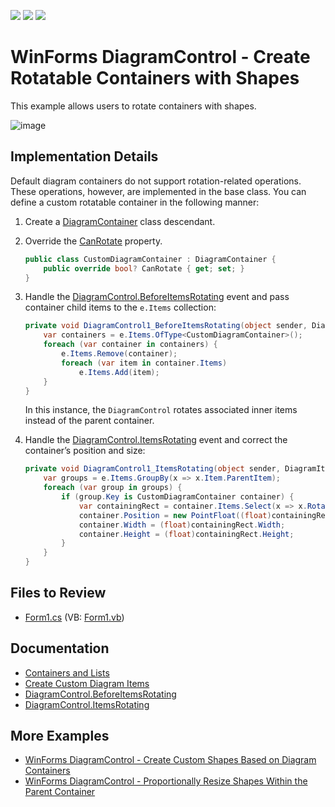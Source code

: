 <!-- default badges list -->
![](https://img.shields.io/endpoint?url=https://codecentral.devexpress.com/api/v1/VersionRange/661657446/17.2.3%2B)
[![](https://img.shields.io/badge/Open_in_DevExpress_Support_Center-FF7200?style=flat-square&logo=DevExpress&logoColor=white)](https://supportcenter.devexpress.com/ticket/details/T1175892)
[![](https://img.shields.io/badge/📖_How_to_use_DevExpress_Examples-e9f6fc?style=flat-square)](https://docs.devexpress.com/GeneralInformation/403183)
<!-- default badges end -->

# WinForms DiagramControl - Create Rotatable Containers with Shapes

This example allows users to rotate containers with shapes.

![image](https://github.com/DevExpress-Examples/winforms-diagram-create-rotatable-containers-with-shapes/assets/65009440/7f3fc737-6e9a-4e21-82b2-a80818cd2521)

## Implementation Details

Default diagram containers do not support rotation-related operations. These operations, however, are implemented in the base class. You can define a custom rotatable container in the following manner:

1. Create a [DiagramContainer](https://docs.devexpress.com/WindowsForms/DevExpress.XtraDiagram.DiagramContainer) class descendant.
2. Override the [CanRotate](https://docs.devexpress.com/WindowsForms/DevExpress.XtraDiagram.DiagramItem.CanRotate) property.

   ```csharp
   public class CustomDiagramContainer : DiagramContainer {
       public override bool? CanRotate { get; set; }
   }
   ```

3. Handle the [DiagramControl.BeforeItemsRotating](https://docs.devexpress.com/WindowsForms/DevExpress.XtraDiagram.DiagramControl.BeforeItemsRotating) event and pass container child items to the `e.Items` collection:

   ```csharp
   private void DiagramControl1_BeforeItemsRotating(object sender, DiagramBeforeItemsRotatingEventArgs e) {
       var containers = e.Items.OfType<CustomDiagramContainer>();
       foreach (var container in containers) {
           e.Items.Remove(container);
           foreach (var item in container.Items)
               e.Items.Add(item);
       }
   }
   ```

   In this instance, the `DiagramControl` rotates associated inner items instead of the parent container.
   
4. Handle the [DiagramControl.ItemsRotating](https://docs.devexpress.com/WindowsForms/DevExpress.XtraDiagram.DiagramControl.ItemsRotating) event and correct the container’s position and size:

   ```csharp
   private void DiagramControl1_ItemsRotating(object sender, DiagramItemsRotatingEventArgs e) {
       var groups = e.Items.GroupBy(x => x.Item.ParentItem);
       foreach (var group in groups) {
           if (group.Key is CustomDiagramContainer container) {
               var containingRect = container.Items.Select(x => x.RotatedDiagramBounds().BoundedRect()).Aggregate(Rect.Empty, Rect.Union);
               container.Position = new PointFloat((float)containingRect.X, (float)containingRect.Y);
               container.Width = (float)containingRect.Width;
               container.Height = (float)containingRect.Height;
           }
       }
   }
   ```

## Files to Review

- [Form1.cs](./CS/WindowsFormsApp4/Form1.cs) (VB: [Form1.vb](./VB/WindowsFormsApp4/Form1.vb))

## Documentation

- [Containers and Lists](https://docs.devexpress.com/WindowsForms/117672/controls-and-libraries/diagrams/diagram-items/containers)
- [Create Custom Diagram Items](https://docs.devexpress.com/WindowsForms/404797/controls-and-libraries/diagrams/diagram-items/create-custom-diagram-items)
- [DiagramControl.BeforeItemsRotating](https://docs.devexpress.com/WindowsForms/DevExpress.XtraDiagram.DiagramControl.BeforeItemsRotating)
- [DiagramControl.ItemsRotating](https://docs.devexpress.com/WindowsForms/DevExpress.XtraDiagram.DiagramControl.ItemsRotating)

## More Examples

- [WinForms DiagramControl - Create Custom Shapes Based on Diagram Containers](https://github.com/DevExpress-Examples/winforms-diagram-create-custom-shapes-based-on-diagram-containers)
- [WinForms DiagramControl - Proportionally Resize Shapes Within the Parent Container](https://github.com/DevExpress-Examples/winforms-diagram-proportionally-resize-shapes-within-container)
